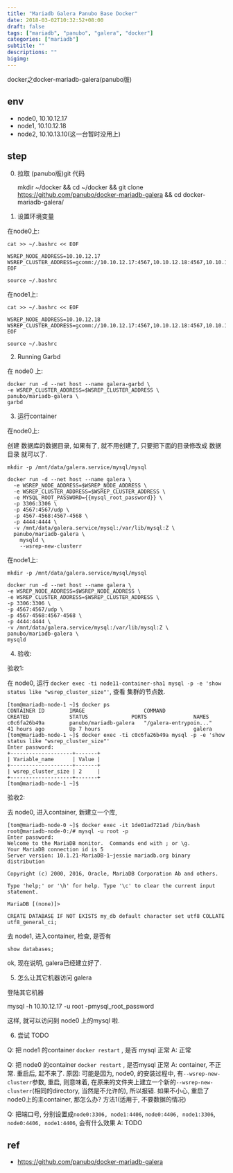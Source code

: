 ```yaml
---
title: "Mariadb Galera Panubo Base Docker"
date: 2018-03-02T10:32:52+08:00
draft: false
tags: ["mariadb", "panubo", "galera", "docker"]
categories: ["mariadb"]
subtitle: ""
descriptions: ""
bigimg:
---
```



docker之docker-mariadb-galera(panubo版)

## env

- node0, 10.10.12.17
- node1, 10.10.12.18
- node2, 10.10.13.10(这一台暂时没用上)

## step 

0. 拉取 (panubo版)git 代码

    mkdir ~/docker && cd ~/docker && git clone https://github.com/panubo/docker-mariadb-galera && cd docker-mariadb-galera/

1. 设置环境变量

在node0上:

    cat >> ~/.bashrc << EOF

    WSREP_NODE_ADDRESS=10.10.12.17
    WSREP_CLUSTER_ADDRESS=gcomm://10.10.12.17:4567,10.10.12.18:4567,10.10.13.10:4567
    EOF

    source ~/.bashrc


在node1上:

    cat >> ~/.bashrc << EOF

    WSREP_NODE_ADDRESS=10.10.12.18
    WSREP_CLUSTER_ADDRESS=gcomm://10.10.12.17:4567,10.10.12.18:4567,10.10.13.10:4567
    EOF

    source ~/.bashrc


2. Running Garbd

在 node0 上:

    docker run -d --net host --name galera-garbd \
    -e WSREP_CLUSTER_ADDRESS=$WSREP_CLUSTER_ADDRESS \
    panubo/mariadb-galera \
    garbd

3. 运行container


在node0上:

创建 数据库的数据目录, 如果有了, 就不用创建了, 只要把下面的目录修改成 数据目录 就可以了.

    mkdir -p /mnt/data/galera.service/mysql/mysql

    docker run -d --net host --name galera \
      -e WSREP_NODE_ADDRESS=$WSREP_NODE_ADDRESS \
      -e WSREP_CLUSTER_ADDRESS=$WSREP_CLUSTER_ADDRESS \
      -e MYSQL_ROOT_PASSWORD={{mysql_root_password}} \
      -p 3306:3306 \
      -p 4567:4567/udp \
      -p 4567-4568:4567-4568 \
      -p 4444:4444 \
      -v /mnt/data/galera.service/mysql:/var/lib/mysql:Z \
      panubo/mariadb-galera \
        mysqld \
        --wsrep-new-clusterr

在node1上:

    mkdir -p /mnt/data/galera.service/mysql/mysql

    docker run -d --net host --name galera \
    -e WSREP_NODE_ADDRESS=$WSREP_NODE_ADDRESS \
    -e WSREP_CLUSTER_ADDRESS=$WSREP_CLUSTER_ADDRESS \
    -p 3306:3306 \
    -p 4567:4567/udp \
    -p 4567-4568:4567-4568 \
    -p 4444:4444 \
    -v /mnt/data/galera.service/mysql:/var/lib/mysql:Z \
    panubo/mariadb-galera \
    mysqld

4. 验收:

验收1:

在 node0, 运行 `docker exec -ti node11-container-sha1 mysql -p -e 'show status like "wsrep_cluster_size"'`, 查看 集群的节点数.

    [tom@mariadb-node-1 ~]$ docker ps
    CONTAINER ID        IMAGE                   COMMAND                  CREATED             STATUS              PORTS               NAMES
    c0c6fa26b49a        panubo/mariadb-galera   "/galera-entrypoin..."   41 hours ago        Up 7 hours                              galera
    [tom@mariadb-node-1 ~]$ docker exec -ti c0c6fa26b49a mysql -p -e 'show status like "wsrep_cluster_size"'
    Enter password:
    +--------------------+-------+
    | Variable_name      | Value |
    +--------------------+-------+
    | wsrep_cluster_size | 2     |
    +--------------------+-------+
    [tom@mariadb-node-1 ~]$



验收2:

去 node0, 进入container, 新建立一个库,

    [tom@mariadb-node-0 ~]$ docker exec -it 1de01ad721ad /bin/bash
    root@mariadb-node-0:/# mysql -u root -p
    Enter password:
    Welcome to the MariaDB monitor.  Commands end with ; or \g.
    Your MariaDB connection id is 5
    Server version: 10.1.21-MariaDB-1~jessie mariadb.org binary distribution

    Copyright (c) 2000, 2016, Oracle, MariaDB Corporation Ab and others.

    Type 'help;' or '\h' for help. Type '\c' to clear the current input statement.

    MariaDB [(none)]>

    CREATE DATABASE IF NOT EXISTS my_db default character set utf8 COLLATE utf8_general_ci;

去 node1, 进入container, 检查, 是否有

    show databases;


ok, 现在说明, galera已经建立好了.

5. 怎么让其它机器访问 galera

登陆其它机器

mysql -h 10.10.12.17 -u root -pmysql_root_password

这样, 就可以访问到 node0 上的mysql 啦.

6. 尝试 TODO

Q: 把 node1 的container `docker restart` , 是否 mysql 正常
A: 正常

Q: 把 node0 的container `docker restart` , 是否mysql 正常
A: container, 不正常. 重启后, 起不来了. 原因: 可能是因为, node0, 的安装过程中, 有`--wsrep-new-clusterr`参数, 重启, 则意味着, 在原来的文件夹上建立一个新的`--wsrep-new-clusterr`(相同的directory, 当然是不允许的), 所以报错.
如果不小心, 重启了 node0上的主container, 那怎么办?
方法1(适用于, 不要数据的情况)


Q: 把端口号, 分别设置成`node0:3306, node1:4406`, `node0:4406, node1:3306`, `node0:4406, node1:4406`, 会有什么效果
A: TODO


## ref

- https://github.com/panubo/docker-mariadb-galera
